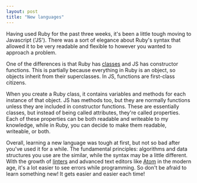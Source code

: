 ```yaml
---
layout: post
title: "New languages"
---
```


Having used Ruby for the past three weeks, it's been a little tough moving to Javascript ('JS'). There was a sort of elegance about Ruby's syntax that allowed it to be very readable and flexible to however you wanted to approach a problem.

One of the differences is that Ruby has [classes][1] and JS has constructor functions. This is partially because everything in Ruby is an object, so objects inherit from their superclasses. In JS, functions are first-class citizens.

When you create a Ruby class, it contains variables and methods for each instance of that object. JS has methods too, but they are normally functions unless they are included in constructor functions. These are essentially classes, but instead of being called attributes, they're called properties. Each of these properties can be both readable and writeable to my knowledge, while in Ruby, you can decide to make them readable, writeable, or both.

Overall, learning a new language was tough at first, but not so bad after you've used it for a while. The fundamental principles: algorithms and data structures you use are the similar, while the syntax may be a little different. With the growth of [linters][2] and advanced text editors like [Atom][3] in the modern age, it's a lot easier to see errors while programming. So don't be afraid to learn something new! It gets easier and easier each time!

[1]: /classes
[2]: https://en.wikipedia.org/wiki/Lint_(software)
[3]: https://atom.io/
